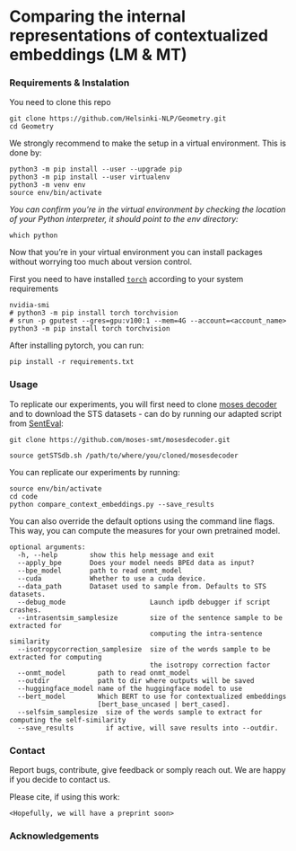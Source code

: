 # Comparing the internal representations of contextualized embeddings (LM & MT)

### Requirements & Instalation 
You need to clone this repo
```
git clone https://github.com/Helsinki-NLP/Geometry.git
cd Geometry
```
We strongly recommend to make the setup in a virtual environment. 
This is done by:
```
python3 -m pip install --user --upgrade pip
python3 -m pip install --user virtualenv
python3 -m venv env
source env/bin/activate
```
_You can confirm you’re in the virtual environment by checking the location of your Python interpreter, it should point to the env directory:_
```
which python
```
Now that you’re in your virtual environment you can install packages without worrying too much about version control.

First you need to have installed [`torch`](https://pytorch.org/get-started/locally/) according to your system requirements
```
nvidia-smi
# python3 -m pip install torch torchvision
# srun -p gputest --gres=gpu:v100:1 --mem=4G --account=<account_name> python3 -m pip install torch torchvision
```

After installing pytorch, you can run: 
```
pip install -r requirements.txt
```

### Usage

To replicate our experiments, you will first need to clone [moses decoder](https://github.com/moses-smt/mosesdecoder.git)
and to download the STS datasets - can do by running our adapted script from [SentEval](https://github.com/facebookresearch/SentEval):
```
git clone https://github.com/moses-smt/mosesdecoder.git

source getSTSdb.sh /path/to/where/you/cloned/mosesdecoder
```


You can replicate our experiments by running: 
```
source env/bin/activate
cd code
python compare_context_embeddings.py --save_results
```

You can also override the default options using the command line flags. 
This way, you can compute the measures for your own pretrained model. 
```
optional arguments:
  -h, --help        show this help message and exit
  --apply_bpe       Does your model needs BPEd data as input?
  --bpe_model       path to read onmt_model
  --cuda            Whether to use a cuda device.
  --data_path       Dataset used to sample from. Defaults to STS datasets.
  --debug_mode                     Launch ipdb debugger if script crashes.
  --intrasentsim_samplesize        size of the sentence sample to be extracted for
                                   computing the intra-sentence similarity
  --isotropycorrection_samplesize  size of the words sample to be extracted for computing
                                   the isotropy correction factor
  --onmt_model        path to read onmt_model
  --outdir            path to dir where outputs will be saved
  --huggingface_model name of the huggingface model to use
  --bert_model        Which BERT to use for contextualized embeddings
                      [bert_base_uncased | bert_cased].
  --selfsim_samplesize  size of the words sample to extract for computing the self-similarity
  --save_results        if active, will save results into --outdir.

```

### Contact
Report bugs, contribute, give feedback or somply reach out. We are happy if you decide to contact us. 

Please cite, if using this work: 
``` 
<Hopefully, we will have a preprint soon>
```

### Acknowledgements


